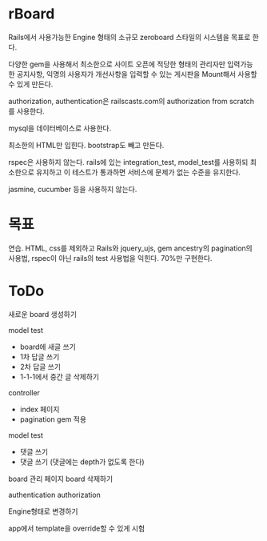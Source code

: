 rBoard
======

Rails에서 사용가능한 Engine 형태의 소규모 zeroboard 스타일의 시스템을 목표로 한다. 

다양한 gem을 사용해서 최소한으로 사이트 오픈에 적당한 형태의
관리자만 입력가능 한 공지사항, 익명의 사용자가 개선사항을 입력할 수 있는 게시판을 
Mount해서 사용할 수 있게 만든다. 

authorization, authentication은 railscasts.com의 authorization from scratch를 
사용한다. 

mysql을 데이터베이스로 사용한다.

최소한의 HTML만 입힌다. bootstrap도 빼고 만든다. 

rspec은 사용하지 않는다. rails에 있는 integration\_test, model\_test를 사용하되
최소한으로 유지하고 이 테스트가 통과하면 서비스에 문제가 없는 수준을 
유지한다. 

jasmine, cucumber 등을 사용하지 않는다. 

목표 
====
연습. HTML, css를 제외하고 Rails와 jquery\_ujs, gem ancestry의 pagination의 
사용법, rspec이 아닌 rails의 test 사용법을 익힌다. 70%만 구현한다. 


ToDo
====

새로운 board 생성하기 

model test 
- board에 새글 쓰기
- 1차 답글 쓰기 
- 2차 답글 쓰기
- 1-1-1에서 중간 글 삭제하기 

controller
- index 페이지
- pagination gem 적용 


model test
- 댓글 쓰기 
- 댓글 쓰기 (댓글에는 depth가 없도록 한다)


board 관리 페이지 
board 삭제하기 

authentication
authorization

Engine형태로 변경하기 

app에서 template을 override할 수 있게 시험 


